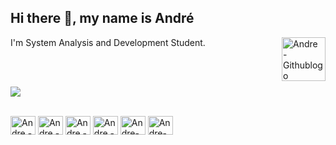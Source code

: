 ## Hi there 👋, my name is André
I'm System Analysis and Development Student. 
<img align="right" alt="Andre - Githublogo" height="70" width="70" src=https://user-images.githubusercontent.com/3369400/139447912-e0f43f33-6d9f-45f8-be46-2df5bbc91289.png#gh-dark-mode-only>

<!--![GitHub-Mark-Light](https://user-images.githubusercontent.com/3369400/139447912-e0f43f33-6d9f-45f8-be46-2df5bbc91289.png#gh-dark-mode-only)-->
<br/>
<br/>

<!-- <a href="https://github.com/andrellafco/github-readme-stats"><img align="center" src="https://github-readme-stats.vercel.app/api?username=andrellafco&show_icons=true&include_all_commits=true&theme=buefy&hide_border=true" alt="Andre's github stats" /></a> --> 
<a href="https://github.com/andreonrails/github-readme-stats"><img align="center" src="https://github-readme-stats.vercel.app/api/top-langs/?username=andreonr&layout=compact&theme=github_dark_dimmed&hide_border=true" /></a> 

</a>
<div style="display: inline_block"><br>
  <img align="center" alt="Andre - Rails" height="30" width="40" src="https://cdn.jsdelivr.net/gh/devicons/devicon@latest/icons/rails/rails-plain-wordmark.svg">    
  <img align="center" alt="Andre - Rb" height="30" width="40" src="https://cdn.jsdelivr.net/gh/devicons/devicon@latest/icons/ruby/ruby-original.svg">
  <img align="center" alt="Andre - csharp" height="30" width="40" src="https://cdn.jsdelivr.net/gh/devicons/devicon@latest/icons/csharp/csharp-original.svg" />
  <img align="center" alt="Andre - Js" height="30" width="40" src="https://cdn.jsdelivr.net/gh/devicons/devicon@latest/icons/javascript/javascript-original.svg">
  <img align="center" alt="Andre-HTML" height="30" width="40" src="https://cdn.jsdelivr.net/gh/devicons/devicon@latest/icons/html5/html5-original.svg">
  <img align="center" alt="Andre-CSS" height="30" width="40" src="https://cdn.jsdelivr.net/gh/devicons/devicon@latest/icons/css3/css3-original.svg">  
<br/>

<!--
**andrellafco/andrellafco** is a ✨ _special_ ✨ repository because its `README.md` (this file) appears on your GitHub profile.

Here are some ideas to get you started:

- 🔭 I’m currently working on ...
- 🌱 I’m currently learning ...
- 👯 I’m looking to collaborate on ...
- 🤔 I’m looking for help with ...
- 💬 Ask me about ...
- 📫 How to reach me: ...
- 😄 Pronouns: ...
- ⚡ Fun fact: ...
-->
